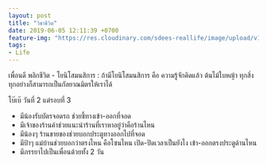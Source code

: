 ```yaml
---
layout: post
title: "วิชาชีวิต"
date: 2019-06-05 12:11:39 +0700
feature-img: "https://res.cloudinary.com/sdees-reallife/image/upload/v1559799292/IMG_8123.jpg"
tags:
- Life
---
```

เพื่อนดี พลิกชีวิต - โยนิโสมนสิการ : ถ้ามีโยนิโสมนสิการ คือ ความรู้จักคิดแล้ว ต้นไม้ใบหญ้า ทุกสิ่งทุกอย่างก็สามารถเป็นกัลยาณมิตรให้เราได้

<i class="fa fa-child" style="color:plum"></i>

โบ๊เบ๊ วันที่ 2 แต่รอบที่ 3
- มีน้องรับบัตรจอดรถ ช่วยชี้ทางเข้า-ออกที่จอด
- มีเจ้าของร้านค้าช่วยแนะนำร้านที่เราหาอยู่ว่าคือร้านไหน
- มีน้องๆ ร้านขายของช่วยบอกประตูทางออกไปที่จอด
- มีป้าๆ แม่บ้านช่วยบอกว่าตรงไหน คือโซนไหน เปิด-ปิดเวลาเป็นยังไง เข้า-ออกตรงประตูด้านไหน
- มีภรรยาไปเป็นเพื่อนด้วยทั้ง 2 วัน
